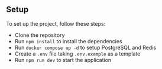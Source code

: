 ## Setup
To set up the project, follow these steps:
- Clone the repository
- Run `npm install` to install the dependencies
- Run `docker compose up -d` to setup PostgreSQL and Redis
- Create a `.env` file taking `.env.example` as a template
- Run `npm run dev` to start the application
